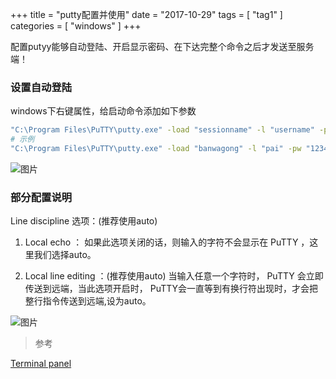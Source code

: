 +++
title = "putty配置并使用"
date = "2017-10-29"
tags = [ "tag1" ]
categories = [ "windows" ]
+++

配置putyy能够自动登陆、开启显示密码、在下达完整个命令之后才发送至服务端！
<!--more-->
### 设置自动登陆

windows下右键属性，给启动命令添加如下参数

```sh
"C:\Program Files\PuTTY\putty.exe" -load "sessionname" -l "username" -pw "password"
# 示例
"C:\Program Files\PuTTY\putty.exe" -load "banwagong" -l "pai" -pw "123456"
```

![图片](../../pictures/QQ20171029112826.png "点我显示")

### 部分配置说明

Line discipline 选项：(推荐使用auto)
1. Local echo ：
如果此选项关闭的话，则输入的字符不会显示在 PuTTY ，这里我们选择auto。

2. Local line editing ：(推荐使用auto)
当输入任意一个字符时， PuTTY 会立即传送到远端，当此选项开启时， PuTTY会一直等到有换行符出现时，才会把整行指令传送到远端,设为auto。

![图片](../../pictures/QQ20171029120630.png "点我显示")

>参考 

[Terminal panel](https://bcc16.ncu.edu.tw/6/putty/puttyt.html "点我访问")
